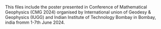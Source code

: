 This files include the poster presented in Conference of Mathematical Geophysics (CMG 2024) organised by International union of Geodesy & Geophysics (IUGG) and Indian Institute of Technology Bombay in Bombay, india fromm 1-7th June 2024.
